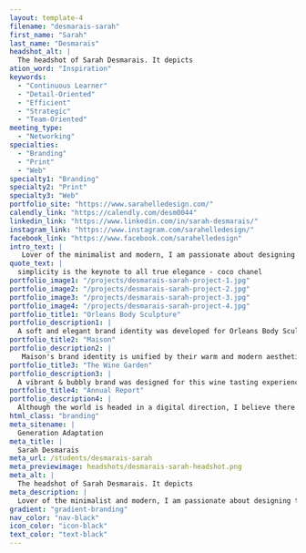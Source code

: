 ```yaml
---
layout: template-4
filename: "desmarais-sarah" 
first_name: "Sarah"
last_name: "Desmarais"
headshot_alt: |
  The headshot of Sarah Desmarais. It depicts
ation_word: "Inspiration"
keywords:
  - "Continuous Learner"
  - "Detail-Oriented"
  - "Efficient"
  - "Strategic"
  - "Team-Oriented"
meeting_type:
  - "Networking"
specialties:
  - "Branding"
  - "Print"
  - "Web"
specialty1: "Branding"
specialty2: "Print"
specialty3: "Web"
portfolio_site: "https://www.sarahelledesign.com/"
calendly_link: "https://calendly.com/desm0044"
linkedin_link: "https://www.linkedin.com/in/sarah-desmarais/"
instagram_link: "https://www.instagram.com/sarahelledesign/"
facebook_link: "https://www.facebook.com/sarahelledesign"
intro_text: |
   Lover of the minimalist and modern, I am passionate about designing timeless and strategic pieces for small businesses to help them connect with their market and grow their brand.
quote_text: |
  simplicity is the keynote to all true elegance - coco chanel
portfolio_image1: "/projects/desmarais-sarah-project-1.jpg"
portfolio_image2: "/projects/desmarais-sarah-project-2.jpg"
portfolio_image3: "/projects/desmarais-sarah-project-3.jpg"
portfolio_image4: "/projects/desmarais-sarah-project-4.jpg"
portfolio_title1: "Orleans Body Sculpture"
portfolio_description1: |
  A soft and elegant brand identity was developed for Orleans Body Sculpture  - one that is non-trendy, but timeless. A complete brand guide, stationery pieces and digital creative direction were developed to complement the new branding.
portfolio_title2: "Maison"
portfolio_description2: |
   Maison's brand identity is unified by their warm and modern aesthetic. Through HTML and CSS, their e-commerce website was developed and came to life with neutral colour tones, natural materials and warm textures just like their products.
portfolio_title3: "The Wine Garden"
portfolio_description3: |
  A vibrant & bubbly brand was designed for this wine tasting experience along with a web design that was developed to improve the event's online presence. Creative direction was also given for social media accounts and any promotional packaging.
portfolio_title4: "Annual Report"
portfolio_description4: |
  Although the world is headed in a digital direction, I believe there is still a need and love for print pieces. I am passionate about creating designs that complement a brand's aesthetic, just like this annual report.
html_class: "branding"
meta_sitename: |
  Generation Adaptation
meta_title: |
  Sarah Desmarais
meta_url: /students/desmarais-sarah
meta_previewimage: headshots/desmarais-sarah-headshot.png
meta_alt: |
  The headshot of Sarah Desmarais. It depicts
meta_description: |
  Lover of the minimalist and modern, I am passionate about designing timeless and strategic pieces for small businesses to help them connect with their market and grow their brand.
gradient: "gradient-branding"
nav_color: "nav-black"
icon_color: "icon-black"
text_color: "text-black"
---
```


